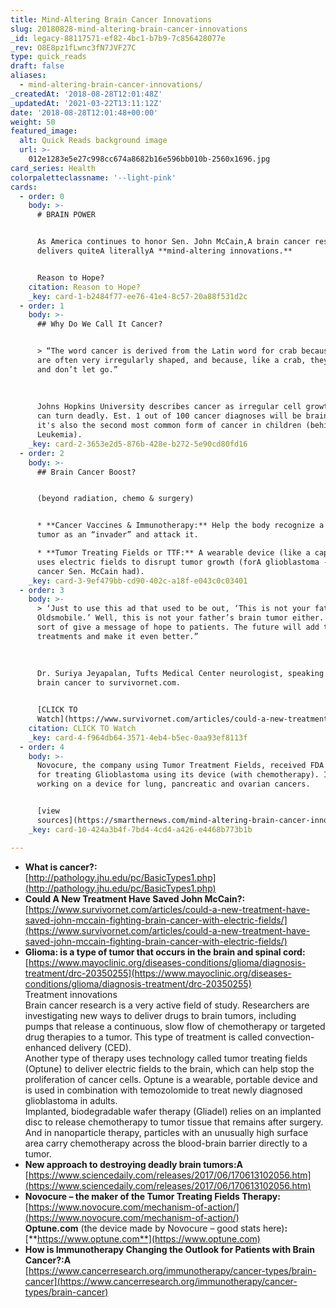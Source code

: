 ```yaml
---
title: Mind-Altering Brain Cancer Innovations
slug: 20180828-mind-altering-brain-cancer-innovations
_id: legacy-88117571-ef82-4bc1-b7b9-7c856428077e
_rev: O8E8pz1fLwnc3fN7JVF27C
type: quick_reads
draft: false
aliases:
  - mind-altering-brain-cancer-innovations/
_createdAt: '2018-08-28T12:01:48Z'
_updatedAt: '2021-03-22T13:11:12Z'
date: '2018-08-28T12:01:48+00:00'
weight: 50
featured_image:
  alt: Quick Reads background image
  url: >-
    012e1283e5e27c998cc674a8682b16e596bb010b-2560x1696.jpg
card_series: Health
colorpaletteclassname: '--light-pink'
cards:
  - order: 0
    body: >-
      # BRAIN POWER


      As America continues to honor Sen. John McCain,A brain cancer research
      delivers quiteA literallyA **mind-altering innovations.**


      Reason to Hope?
    citation: Reason to Hope?
    _key: card-1-b2484f77-ee76-41e4-8c57-20a88f531d2c
  - order: 1
    body: >-
      ## Why Do We Call It Cancer?


      > “The word cancer is derived from the Latin word for crab because cancers
      are often very irregularly shaped, and because, like a crab, they “grab on
      and don’t let go.”  
        
        
        
      Johns Hopkins University describes cancer as irregular cell growth that
      can turn deadly. Est. 1 out of 100 cancer diagnoses will be brain cancer;
      it's also the second most common form of cancer in children (behind
      Leukemia).
    _key: card-2-3653e2d5-876b-428e-b272-5e90cd80fd16
  - order: 2
    body: >-
      ## Brain Cancer Boost?


      (beyond radiation, chemo & surgery)


      * **Cancer Vaccines & Immunotherapy:** Help the body recognize a brain
      tumor as an “invader” and attack it.

      * **Tumor Treating Fields or TTF:** A wearable device (like a cap) that
      uses electric fields to disrupt tumor growth (forA glioblastoma -the
      cancer Sen. McCain had).
    _key: card-3-9ef479bb-cd90-402c-a18f-e043c0c03401
  - order: 3
    body: >-
      > ‘Just to use this ad that used to be out, ‘This is not your father’s
      Oldsmobile.’ Well, this is not your father’s brain tumor either. I want
      sort of give a message of hope to patients. The future will add to these
      treatments and make it even better.”  
        
        
        
      Dr. Suriya Jeyapalan, Tufts Medical Center neurologist, speaking about
      brain cancer to survivornet.com.


      [CLICK TO
      Watch](https://www.survivornet.com/articles/could-a-new-treatment-have-saved-john-mccain-fighting-brain-cancer-with-electric-fields/)
    citation: CLICK TO Watch
    _key: card-4-f964db64-3571-4eb4-b5ec-0aa93ef8113f
  - order: 4
    body: >-
      Novocure, the company using Tumor Treatment Fields, received FDA approval
      for treating Glioblastoma using its device (with chemotherapy). It's also
      working on a device for lung, pancreatic and ovarian cancers.


      [view
      sources](https://smarthernews.com/mind-altering-brain-cancer-innovations/)
    _key: card-10-424a3b4f-7bd4-4cd4-a426-e4468b773b1b

---
```

* **What is cancer?:**  
[http://pathology.jhu.edu/pc/BasicTypes1.php](http://pathology.jhu.edu/pc/BasicTypes1.php)
* **Could A New Treatment Have Saved John McCain?:**  
[https://www.survivornet.com/articles/could-a-new-treatment-have-saved-john-mccain-fighting-brain-cancer-with-electric-fields/](https://www.survivornet.com/articles/could-a-new-treatment-have-saved-john-mccain-fighting-brain-cancer-with-electric-fields/)
* **Glioma: is a type of tumor that occurs in the brain and spinal cord:**  
[https://www.mayoclinic.org/diseases-conditions/glioma/diagnosis-treatment/drc-20350255](https://www.mayoclinic.org/diseases-conditions/glioma/diagnosis-treatment/drc-20350255)  
Treatment innovations  
Brain cancer research is a very active field of study. Researchers are investigating new ways to deliver drugs to brain tumors, including pumps that release a continuous, slow flow of chemotherapy or targeted drug therapies to a tumor. This type of treatment is called convection-enhanced delivery (CED).  
Another type of therapy uses technology called tumor treating fields (Optune) to deliver electric fields to the brain, which can help stop the proliferation of cancer cells. Optune is a wearable, portable device and is used in combination with temozolomide to treat newly diagnosed glioblastoma in adults.  
Implanted, biodegradable wafer therapy (Gliadel) relies on an implanted disc to release chemotherapy to tumor tissue that remains after surgery. And in nanoparticle therapy, particles with an unusually high surface area carry chemotherapy across the blood-brain barrier directly to a tumor.
* **New approach to destroying deadly brain tumors:A**  
[https://www.sciencedaily.com/releases/2017/06/170613102056.htm](https://www.sciencedaily.com/releases/2017/06/170613102056.htm)
* **Novocure – the maker of the Tumor Treating Fields Therapy:** [https://www.novocure.com/mechanism-of-action/](https://www.novocure.com/mechanism-of-action/)  
**Optune.com** (the device made by Novocure – good stats here)**:**  
[**https://www.optune.com**](https://www.optune.com)
* **How is Immunotherapy Changing the Outlook for Patients with Brain Cancer?:A**  
[https://www.cancerresearch.org/immunotherapy/cancer-types/brain-cancer](https://www.cancerresearch.org/immunotherapy/cancer-types/brain-cancer)